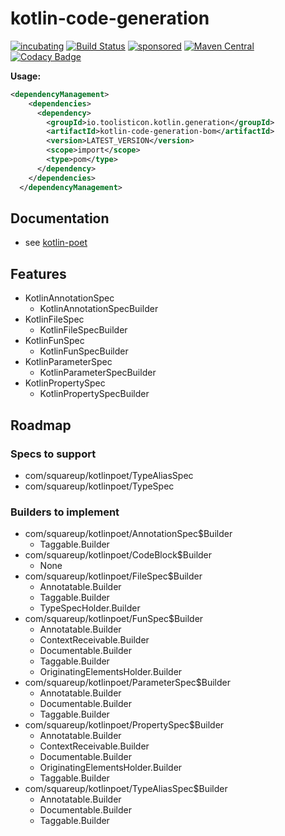 # kotlin-code-generation

[![incubating](https://img.shields.io/badge/lifecycle-INCUBATING-orange.svg)](https://github.com/holisticon#open-source-lifecycle)
[![Build Status](https://github.com/toolisticon/kotlin-code-generation/workflows/Development%20branches/badge.svg)](https://github.com/toolisticon/kotlin-code-generation/actions)
[![sponsored](https://img.shields.io/badge/sponsoredBy-Holisticon-RED.svg)](https://holisticon.de/)
[![Maven Central](https://maven-badges.herokuapp.com/maven-central/io.toolisticon.kotlin.generation/kotlin-code-generation/badge.svg)](https://maven-badges.herokuapp.com/maven-central/io.toolisticon.kotlin.generation/kotlin-code-generation)
[![Codacy Badge](https://app.codacy.com/project/badge/Grade/e493c246c3684b95a2ef097ae912d45a)](https://app.codacy.com/gh/toolisticon/kotlin-code-generation/dashboard?utm_source=gh&utm_medium=referral&utm_content=&utm_campaign=Badge_grade)

**Usage:**

```xml
<dependencyManagement>
    <dependencies>
      <dependency>
        <groupId>io.toolisticon.kotlin.generation</groupId>
        <artifactId>kotlin-code-generation-bom</artifactId>
        <version>LATEST_VERSION</version>
        <scope>import</scope>
        <type>pom</type>
      </dependency>
    </dependencies>
  </dependencyManagement>
```

## Documentation

* see [kotlin-poet](https://square.github.io/kotlinpoet/) 

## Features

* KotlinAnnotationSpec
  * KotlinAnnotationSpecBuilder
* KotlinFileSpec
  * KotlinFileSpecBuilder
* KotlinFunSpec
  * KotlinFunSpecBuilder
* KotlinParameterSpec
  * KotlinParameterSpecBuilder
* KotlinPropertySpec
  * KotlinPropertySpecBuilder



## Roadmap

### Specs to support

* com/squareup/kotlinpoet/TypeAliasSpec
* com/squareup/kotlinpoet/TypeSpec

### Builders to implement

* com/squareup/kotlinpoet/AnnotationSpec$Builder
  * Taggable.Builder<Builder>
* com/squareup/kotlinpoet/CodeBlock$Builder
  * None
* com/squareup/kotlinpoet/FileSpec$Builder
  * Annotatable.Builder<Builder>
  * Taggable.Builder<Builder>
  * TypeSpecHolder.Builder<Builder>
* com/squareup/kotlinpoet/FunSpec$Builder
  * Annotatable.Builder<Builder>
  * ContextReceivable.Builder<Builder>
  * Documentable.Builder<Builder>
  * Taggable.Builder<Builder>
  * OriginatingElementsHolder.Builder<Builder>
* com/squareup/kotlinpoet/ParameterSpec$Builder
  * Annotatable.Builder<Builder>
  * Documentable.Builder<Builder>
  * Taggable.Builder<Builder>
* com/squareup/kotlinpoet/PropertySpec$Builder
  * Annotatable.Builder<Builder>
  * ContextReceivable.Builder<Builder>
  * Documentable.Builder<Builder>
  * OriginatingElementsHolder.Builder<Builder>
  * Taggable.Builder<Builder>
* com/squareup/kotlinpoet/TypeAliasSpec$Builder
  * Annotatable.Builder<Builder>
  * Documentable.Builder<Builder>
  * Taggable.Builder<Builder>
